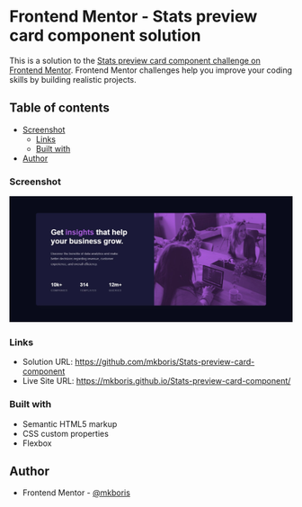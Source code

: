 # Frontend Mentor - Stats preview card component solution

This is a solution to the [Stats preview card component challenge on Frontend Mentor](https://www.frontendmentor.io/challenges/stats-preview-card-component-8JqbgoU62). Frontend Mentor challenges help you improve your coding skills by building realistic projects. 


## Table of contents

- [Screenshot](#screenshot)
  - [Links](#links)
  - [Built with](#built-with)
- [Author](#author)


### Screenshot

![](/design/screenshot.jpg)

### Links

- Solution URL: https://github.com/mkboris/Stats-preview-card-component
- Live Site URL: https://mkboris.github.io/Stats-preview-card-component/

### Built with

- Semantic HTML5 markup
- CSS custom properties
- Flexbox

## Author

- Frontend Mentor - [@mkboris](https://www.frontendmentor.io/profile/mkboris)
